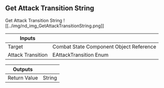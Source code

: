 ## Get Attack Transition String
Get Attack Transition String
![[../img/nd_img_GetAttackTransitionString.png]]

|Inputs||
|--|--|
| Target | Combat State Component Object Reference |
| Attack Transition | EAttackTransition Enum |

|Outputs||
|--|--|
| Return Value | String |
